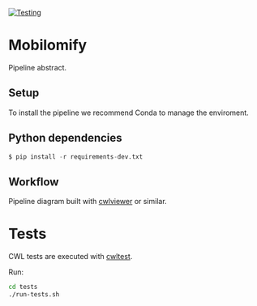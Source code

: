 [![Testing](https://github.com/EBI-Metagenomics/mobilify/actions/workflows/test.yml/badge.svg)](https://github.com/EBI-Metagenomics/mobilify/actions/workflows/test.yml)

# Mobilomify

Pipeline abstract.

## Setup

To install the pipeline we recommend Conda to manage the enviroment.

## Python dependencies

```python
$ pip install -r requirements-dev.txt
```

## Workflow

Pipeline diagram built with [cwlviewer](https://view.commonwl.org/) or similar.

# Tests

CWL tests are executed with [cwltest](https://github.com/common-workflow-language/cwltest).

Run:
```bash
cd tests
./run-tests.sh
```